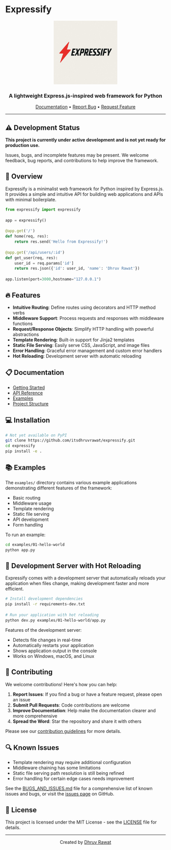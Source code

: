 # Expressify

<div align="center">
  <img src="docs/assets/images/expressify.jpeg" alt="Expressify Logo" width="200">
  <h3>A lightweight Express.js-inspired web framework for Python</h3>
  <p>
    <a href="https://express-ify.netlify.app" target="_blank">Documentation</a> •
    <a href="https://github.com/itsdhruvrawat/expressify/issues">Report Bug</a> •
    <a href="https://github.com/itsdhruvrawat/expressify/issues">Request Feature</a>
  </p>
</div>

---

## ⚠️ Development Status

**This project is currently under active development and is not yet ready for production use.**

Issues, bugs, and incomplete features may be present. We welcome feedback, bug reports, and contributions to help improve the framework.

## 🚀 Overview

Expressify is a minimalist web framework for Python inspired by Express.js. It provides a simple and intuitive API for building web applications and APIs with minimal boilerplate.

```python
from expressify import expressify

app = expressify()

@app.get('/')
def home(req, res):
    return res.send('Hello from Expressify!')

@app.get('/api/users/:id')
def get_user(req, res):
    user_id = req.params['id']
    return res.json({'id': user_id, 'name': 'Dhruv Rawat'})

app.listen(port=3000,hostname="127.0.0.1")
```

## 🔥 Features

- **Intuitive Routing**: Define routes using decorators and HTTP method verbs
- **Middleware Support**: Process requests and responses with middleware functions
- **Request/Response Objects**: Simplify HTTP handling with powerful abstractions
- **Template Rendering**: Built-in support for Jinja2 templates
- **Static File Serving**: Easily serve CSS, JavaScript, and image files
- **Error Handling**: Graceful error management and custom error handlers
- **Hot Reloading**: Development server with automatic reloading

## 📋 Documentation

- [Getting Started](docs/pages/getting-started.html)
- [API Reference](docs/pages/api-reference.html)
- [Examples](docs/pages/examples.html)
- [Project Structure](examples/PROJECT_STRUCTURE.md)

## 💻 Installation

```bash
# Not yet available on PyPI
git clone https://github.com/itsdhruvrawat/expressify.git
cd expressify
pip install -e .
```

## 📚 Examples

The `examples/` directory contains various example applications demonstrating different features of the framework:

- Basic routing
- Middleware usage
- Template rendering
- Static file serving
- API development
- Form handling

To run an example:

```bash
cd examples/01-hello-world
python app.py
```

## 🔄 Development Server with Hot Reloading

Expressify comes with a development server that automatically reloads your application when files change, making development faster and more efficient.

```bash
# Install development dependencies
pip install -r requirements-dev.txt

# Run your application with hot reloading
python dev.py examples/01-hello-world/app.py
```

Features of the development server:
- Detects file changes in real-time
- Automatically restarts your application
- Shows application output in the console
- Works on Windows, macOS, and Linux

## 🤝 Contributing

We welcome contributions! Here's how you can help:

1. **Report Issues**: If you find a bug or have a feature request, please open an issue
2. **Submit Pull Requests**: Code contributions are welcome
3. **Improve Documentation**: Help make the documentation clearer and more comprehensive
4. **Spread the Word**: Star the repository and share it with others

Please see our [contribution guidelines](CONTRIBUTING.md) for more details.

## 🔍 Known Issues

- Template rendering may require additional configuration
- Middleware chaining has some limitations
- Static file serving path resolution is still being refined
- Error handling for certain edge cases needs improvement

See the [BUGS_AND_ISSUES.md](BUGS_AND_ISSUES.md) file for a comprehensive list of known issues and bugs, or visit the [issues page](https://github.com/itsdhruvrawat/expressify/issues) on GitHub.

## 📜 License

This project is licensed under the MIT License - see the [LICENSE](LICENSE) file for details.

---

<div align="center">
  <p>Created by <a href="https://github.com/itsdhruvrawat">Dhruv Rawat</a></p>
</div> 
